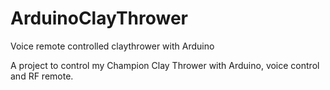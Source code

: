 # ArduinoClayThrower
Voice remote controlled claythrower with Arduino

A project to control my Champion Clay Thrower with Arduino, voice control and RF remote.
